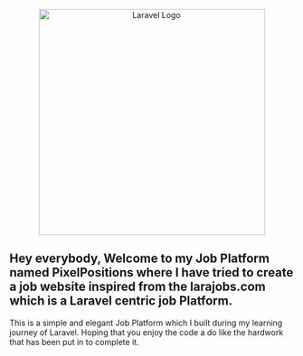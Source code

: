 <p align="center"><a href="https://laravel.com" target="_blank"><img src="https://raw.githubusercontent.com/laravel/art/master/logo-lockup/5%20SVG/2%20CMYK/1%20Full%20Color/laravel-logolockup-cmyk-red.svg" width="400" alt="Laravel Logo"></a></p>

## Hey everybody, Welcome to my Job Platform named PixelPositions where I have tried to create a job website inspired from the larajobs.com which is a Laravel centric job Platform.
<p>
    This is a simple and elegant Job Platform which I built during my learning journey of Laravel. Hoping that you enjoy the code a do like the hardwork that has been put in to complete it.
</p>
